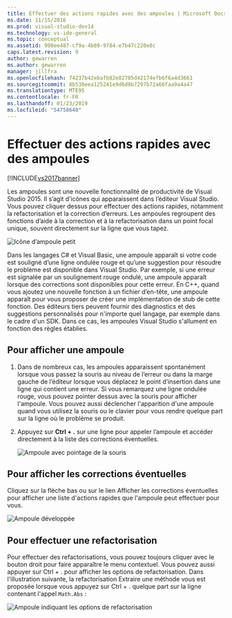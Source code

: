```yaml
---
title: Effectuer des actions rapides avec des ampoules | Microsoft Docs
ms.date: 11/15/2016
ms.prod: visual-studio-dev14
ms.technology: vs-ide-general
ms.topic: conceptual
ms.assetid: 990ee487-cf9a-4b89-9784-e7b47c220e8c
caps.latest.revision: 9
author: gewarren
ms.author: gewarren
manager: jillfra
ms.openlocfilehash: 74237b42ebafb82e82705d42174efb6f6a4d3661
ms.sourcegitcommit: 8b538eea125241e9d6d8b7297b72a66faa9a4a47
ms.translationtype: MTE95
ms.contentlocale: fr-FR
ms.lasthandoff: 01/23/2019
ms.locfileid: "54758640"
---
```

# <a name="perform-quick-actions-with-light-bulbs"></a>Effectuer des actions rapides avec des ampoules
[!INCLUDE[vs2017banner](../includes/vs2017banner.md)]

Les ampoules sont une nouvelle fonctionnalité de productivité de Visual Studio 2015. Il s’agit d’icônes qui apparaissent dans l’éditeur Visual Studio. Vous pouvez cliquer dessus pour effectuer des actions rapides, notamment la refactorisation et la correction d’erreurs. Les ampoules regroupent des fonctions d’aide à la correction et à la refactorisation dans un point focal unique, souvent directement sur la ligne que vous tapez.  
  
 ![Icône d’ampoule petit](../ide/media/vs2015-lightbulbsmall.png "VS2015_LightBulbSmall")  
  
 Dans les langages C# et Visual Basic, une ampoule apparaît si votre code est souligné d’une ligne ondulée rouge et qu’une suggestion pour résoudre le problème est disponible dans Visual Studio. Par exemple, si une erreur est signalée par un soulignement rouge ondulé, une ampoule apparaît lorsque des corrections sont disponibles pour cette erreur. En C++, quand vous ajoutez une nouvelle fonction à un fichier d’en-tête, une ampoule apparaît pour vous proposer de créer une implémentation de stub de cette fonction. Des éditeurs tiers peuvent fournir des diagnostics et des suggestions personnalisés pour n'importe quel langage, par exemple dans le cadre d'un SDK. Dans ce cas, les ampoules Visual Studio s'allument en fonction des règles établies.  
  
## <a name="to-see-a-light-bulb"></a>Pour afficher une ampoule  
  
1. Dans de nombreux cas, les ampoules apparaissent spontanément lorsque vous passez la souris au niveau de l’erreur ou dans la marge gauche de l’éditeur lorsque vous déplacez le point d’insertion dans une ligne qui contient une erreur. Si vous remarquez une ligne ondulée rouge, vous pouvez pointer dessus avec la souris pour afficher l'ampoule. Vous pouvez aussi déclencher l'apparition d'une ampoule quand vous utilisez la souris ou le clavier pour vous rendre quelque part sur la ligne où le problème se produit.  
  
2. Appuyez sur **Ctrl + .** sur une ligne pour appeler l’ampoule et accéder directement à la liste des corrections éventuelles.  
  
   ![Ampoule avec pointage de la souris](../ide/media/vs2015-lightbulb-hover.png "VS2015_LightBulb_Hover")  
  
## <a name="to-see-potential-fixes"></a>Pour afficher les corrections éventuelles  
 Cliquez sur la flèche bas ou sur le lien Afficher les corrections éventuelles pour afficher une liste d'actions rapides que l'ampoule peut effectuer pour vous.  
  
 ![Ampoule développée](../ide/media/vs2015-lightbulb-hover-expanded.png "VS2015_LightBulb_hover_expanded")  
  
## <a name="to-do-a-refactoring"></a>Pour effectuer une refactorisation  
 Pour effectuer des refactorisations, vous pouvez toujours cliquer avec le bouton droit pour faire apparaître le menu contextuel. Vous pouvez aussi appuyer sur Ctrl + . pour afficher les options de refactorisation. Dans l'illustration suivante, la refactorisation Extraire une méthode vous est proposée lorsque vous appuyez sur Ctrl + . quelque part sur la ligne contenant l'appel `Math.Abs` :  
  
 ![Ampoule indiquant les options de refactorisation](../ide/media/vs2015-lightbulbs-refactor.png "VS2015_LightBulbs_refactor")

